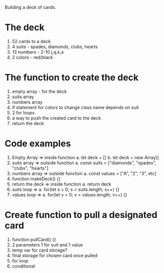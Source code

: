 Building a deck of cards.

# The deck
1. 52 cards to a deck
2. 4 suits - spades, diamonds, clubs, hearts
3. 13 numbers - 2-10 j,q,k,a
4. 2 colors - red/black <!-- if going to html -->

# The function to create the deck
1. empty array - for the deck
2. suits array
3. numbers array
4. if statement for colors to change class name depends on suit <!-- if going to html -->
5. 2 for loops
6. a way to push the created card to the deck
7. return the deck

# Code examples
1. Empty Array => inside function
    a. let deck = []
    b. let deck = new Array()
2. suits array => outside function
    a. const suits = ["diamonds", "spades", "clubs", "hearts"]
3. numbers array => outside function
    a. const values = ["A", "2", "3", etc]
4. function makeDeck() {}
5. return the deck => inside function
    a. return deck
6. suits loop =>
    a. for(let s = 0; s < suits.length; s++) {}
7. values loop =>
    a. for(let v = 0; v < values.length; v++) {}


# Create function to pull a designated card
1. function pullCard() {}
2. 2 parameters 1 for suit and 1 value
3. temp var for card storage?
4. final storage for chosen card once pulled
5. for loop
6. conditional
